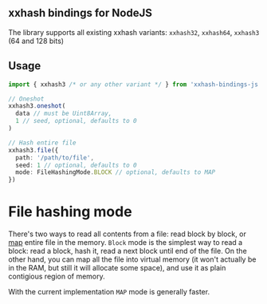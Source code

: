 ## xxhash bindings for NodeJS

The library supports all existing xxhash variants: `xxhash32`, `xxhash64`, `xxhash3` (64 and 128 bits)

## Usage

```typescript
import { xxhash3 /* or any other variant */ } from 'xxhash-bindings-js';

// Oneshot
xxhash3.oneshot(
  data // must be Uint8Array, 
  1 // seed, optional, defaults to 0
)

// Hash entire file
xxhash3.file({
  path: '/path/to/file',
  seed: 1 // optional, defaults to 0
  mode: FileHashingMode.BLOCK // optional, defaults to MAP
})
```

# File hashing mode

There's two ways to read all contents from a file: read block by block, or [map](https://en.wikipedia.org/wiki/Memory-mapped_file) entire file in the memory. `Block` mode is the simplest way to read a block: read a block, hash it, read a next block until end of the file. On the other hand, you can map all the file into virtual memory (it won't actually be in the RAM, but still it will allocate some space), and use it as plain contigious region of memory.

With the current implementation `MAP` mode is generally faster.
